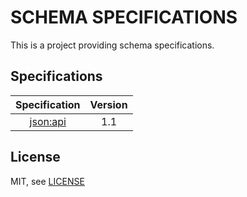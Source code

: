 SCHEMA SPECIFICATIONS
========

This is a project providing schema specifications.

## Specifications

|          Specification           |  Version  |
|:--------------------------------:|:---------:|
|   [json:api](./doc/JSONAPI.md)   |    1.1    |

## License

MIT, see [LICENSE](LICENSE)